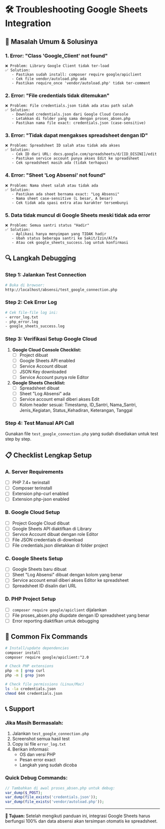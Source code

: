 # 🛠️ Troubleshooting Google Sheets Integration

## 🚨 Masalah Umum & Solusinya

### 1. **Error: "Class 'Google_Client' not found"**
```
❌ Problem: Library Google Client tidak ter-load
✅ Solution: 
   - Pastikan sudah install: composer require google/apiclient
   - Cek file vendor/autoload.php ada
   - Pastikan require_once 'vendor/autoload.php' tidak ter-comment
```

### 2. **Error: "File credentials tidak ditemukan"**
```
❌ Problem: File credentials.json tidak ada atau path salah
✅ Solution:
   - Download credentials.json dari Google Cloud Console
   - Letakkan di folder yang sama dengan proses_absen.php
   - Pastikan nama file exact: credentials.json (case-sensitive)
```

### 3. **Error: "Tidak dapat mengakses spreadsheet dengan ID"**
```
❌ Problem: Spreadsheet ID salah atau tidak ada akses
✅ Solution:
   - Cek ID dari URL: docs.google.com/spreadsheets/d/[ID_DISINI]/edit
   - Pastikan service account punya akses Edit ke spreadsheet
   - Cek spreadsheet masih ada (tidak terhapus)
```

### 4. **Error: "Sheet 'Log Absensi' not found"**
```
❌ Problem: Nama sheet salah atau tidak ada
✅ Solution:
   - Pastikan ada sheet bernama exact: "Log Absensi"
   - Nama sheet case-sensitive (L besar, A besar)
   - Cek tidak ada spasi extra atau karakter tersembunyi
```

### 5. **Data tidak muncul di Google Sheets meski tidak ada error**
```
❌ Problem: Semua santri status "Hadir" 
✅ Solution:
   - Aplikasi hanya menyimpan yang TIDAK hadir
   - Ubah status beberapa santri ke Sakit/Izin/Alfa
   - Atau cek google_sheets_success.log untuk konfirmasi
```

## 🔍 Langkah Debugging

### Step 1: Jalankan Test Connection
```bash
# Buka di browser:
http://localhost/absensi/test_google_connection.php
```

### Step 2: Cek Error Log
```bash
# Cek file-file log ini:
- error_log.txt
- php_error.log  
- google_sheets_success.log
```

### Step 3: Verifikasi Setup Google Cloud

1. **Google Cloud Console Checklist:**
   - [ ] Project dibuat
   - [ ] Google Sheets API enabled
   - [ ] Service Account dibuat
   - [ ] JSON Key downloaded
   - [ ] Service Account punya role Editor

2. **Google Sheets Checklist:**
   - [ ] Spreadsheet dibuat
   - [ ] Sheet "Log Absensi" ada
   - [ ] Service account email diberi akses Edit
   - [ ] Kolom header sesuai: Timestamp, ID_Santri, Nama_Santri, Jenis_Kegiatan, Status_Kehadiran, Keterangan, Tanggal

### Step 4: Test Manual API Call

Gunakan file `test_google_connection.php` yang sudah disediakan untuk test step by step.

## 📋 Checklist Lengkap Setup

### A. Server Requirements
- [ ] PHP 7.4+ terinstall  
- [ ] Composer terinstall
- [ ] Extension php-curl enabled
- [ ] Extension php-json enabled

### B. Google Cloud Setup
- [ ] Project Google Cloud dibuat
- [ ] Google Sheets API diaktifkan di Library
- [ ] Service Account dibuat dengan role Editor
- [ ] File JSON credentials di-download
- [ ] File credentials.json diletakkan di folder project

### C. Google Sheets Setup  
- [ ] Google Sheets baru dibuat
- [ ] Sheet "Log Absensi" dibuat dengan kolom yang benar
- [ ] Service account email diberi akses Editor ke spreadsheet
- [ ] Spreadsheet ID disalin dari URL

### D. PHP Project Setup
- [ ] `composer require google/apiclient` dijalankan
- [ ] File proses_absen.php diupdate dengan ID spreadsheet yang benar
- [ ] Error reporting diaktifkan untuk debugging

## 🔧 Common Fix Commands

```bash
# Install/update dependencies
composer install
composer require google/apiclient:^2.0

# Check PHP extensions
php -m | grep curl
php -m | grep json

# Check file permissions (Linux/Mac)
ls -la credentials.json
chmod 644 credentials.json
```

## 📞 Support

### Jika Masih Bermasalah:
1. Jalankan `test_google_connection.php` 
2. Screenshot semua hasil test
3. Copy isi file `error_log.txt`
4. Berikan informasi:
   - OS dan versi PHP
   - Pesan error exact
   - Langkah yang sudah dicoba

### Quick Debug Commands:
```php
// Tambahkan di awal proses_absen.php untuk debug:
var_dump($_POST);
var_dump(file_exists('credentials.json'));
var_dump(file_exists('vendor/autoload.php'));
```

---

**🎯 Tujuan:** Setelah mengikuti panduan ini, integrasi Google Sheets harus berfungsi 100% dan data absensi akan tersimpan otomatis ke spreadsheet.